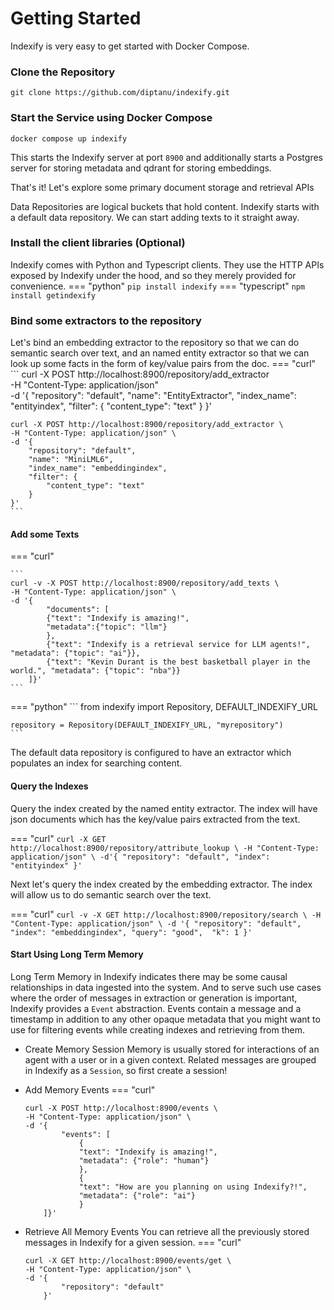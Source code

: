 # Getting Started

Indexify is very easy to get started with Docker Compose.

### Clone the Repository
```
git clone https://github.com/diptanu/indexify.git
```

### Start the Service using Docker Compose
```
docker compose up indexify
```
This starts the Indexify server at port `8900` and additionally starts a Postgres server for storing metadata and qdrant for storing embeddings.

That's it! Let's explore some primary document storage and retrieval APIs

Data Repositories are logical buckets that hold content. Indexify starts with a default data repository. We can start adding texts to it straight away.

### Install the client libraries (Optional)
Indexify comes with Python and Typescript clients. They use the HTTP APIs exposed by Indexify under the hood, and so they merely provided for convenience.
=== "python"
    ```
    pip install indexify
    ```
=== "typescript"
    ```
    npm install getindexify
    ```

### Bind some extractors to the repository

Let's bind an embedding extractor to the repository so that we can do semantic search over text, and an named entity extractor so that we can look up some facts in the form of key/value pairs from the doc.
=== "curl"
    ```
    curl -X POST http://localhost:8900/repository/add_extractor \
    -H "Content-Type: application/json" \
    -d '{
        "repository": "default",
        "name": "EntityExtractor",
        "index_name": "entityindex",
        "filter": {
            "content_type": "text"
        }
    }'

    curl -X POST http://localhost:8900/repository/add_extractor \
    -H "Content-Type: application/json" \
    -d '{
        "repository": "default",
        "name": "MiniLML6",
        "index_name": "embeddingindex",
        "filter": {
            "content_type": "text"
        }
    }'
    ```

#### Add some Texts
=== "curl"

    ```
    curl -v -X POST http://localhost:8900/repository/add_texts \
    -H "Content-Type: application/json" \
    -d '{
            "documents": [ 
            {"text": "Indexify is amazing!", 
            "metadata":{"topic": "llm"} 
            },
            {"text": "Indexify is a retrieval service for LLM agents!", "metadata": {"topic": "ai"}}, 
            {"text": "Kevin Durant is the best basketball player in the world.", "metadata": {"topic": "nba"}}
        ]}' 
    ```
=== "python"
    ```
    from indexify import Repository, DEFAULT_INDEXIFY_URL

    repository = Repository(DEFAULT_INDEXIFY_URL, "myrepository")
    ```

The default data repository is configured to have an extractor which populates an index for searching content.

#### Query the Indexes

Query the index created by the named entity extractor. The index will have json documents which has the key/value pairs extracted from the text.

=== "curl"
    ```
    curl -X GET http://localhost:8900/repository/attribute_lookup \
    -H "Content-Type: application/json" \
    -d'{
        "repository": "default",
        "index": "entityindex"
    }'
    ```

Next let's query the index created by the embedding extractor. The index will allow us to do semantic search over the text.

=== "curl"
    ```
    curl -v -X GET http://localhost:8900/repository/search \
    -H "Content-Type: application/json" \
    -d '{
            "repository": "default",
            "index": "embeddingindex",
            "query": "good", 
            "k": 1
        }'
    ```


#### Start Using Long Term Memory
Long Term Memory in Indexify indicates there may be some causal relationships in data ingested into the system. And to serve such use cases where the order of messages in extraction or generation is important, Indexify provides a `Event` abstraction. Events contain a message and a timestamp in addition to any other opaque metadata that you might want to use for filtering events while creating indexes and retrieving from them.
- Create Memory Session
Memory is usually stored for interactions of an agent with a user or in a given context. Related messages are grouped in Indexify as a `Session`, so first create a session!

- Add Memory Events
=== "curl"
    ```
    curl -X POST http://localhost:8900/events \
    -H "Content-Type: application/json" \
    -d '{
            "events": [
                {
                "text": "Indexify is amazing!",
                "metadata": {"role": "human"}
                },
                {
                "text": "How are you planning on using Indexify?!",
                "metadata": {"role": "ai"}
                }
        ]}'
    ```


- Retrieve All Memory Events
You can retrieve all the previously stored messages in Indexify for a given session.
=== "curl"
    ```
    curl -X GET http://localhost:8900/events/get \
    -H "Content-Type: application/json" \
    -d '{
            "repository": "default"
        }'
    ```